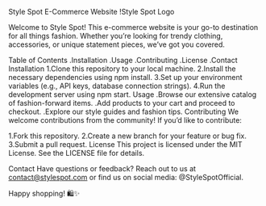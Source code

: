 Style Spot E-Commerce Website
!Style Spot Logo

Welcome to Style Spot! This e-commerce website is your go-to destination for all things fashion. Whether you’re looking for trendy clothing, accessories, or unique statement pieces, we’ve got you covered.

Table of Contents
.Installation
.Usage
.Contributing
.License
.Contact
Installation
1.Clone this repository to your local machine.
2.Install the necessary dependencies using npm install.
3.Set up your environment variables (e.g., API keys, database connection strings).
4.Run the development server using npm start.
Usage
.Browse our extensive catalog of fashion-forward items.
.Add products to your cart and proceed to checkout.
.Explore our style guides and fashion tips.
Contributing
We welcome contributions from the community! If you’d like to contribute:

1.Fork this repository.
2.Create a new branch for your feature or bug fix.
3.Submit a pull request.
License
This project is licensed under the MIT License. See the LICENSE file for details.

Contact
Have questions or feedback? Reach out to us at contact@stylespot.com or find us on social media: @StyleSpotOfficial.

Happy shopping! 🛍️✨